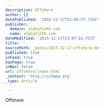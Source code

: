 ```yaml
---
description: Offshore
author: []
datePublished: '2015-12-17T23:09:57.716Z'
publisher:
  domain: alphafinhk.com
  name: alphafinhk.com
dateModified: '2015-12-17T23:07:52.757Z'
title: ''
sourcePath: _posts/2015-12-17-offshore.md
published: true
inFeed: true
hasPage: true
inNav: false
url: offshore/index.html
_context: 'http://schema.org'
_type: Article

---
```

Offshore